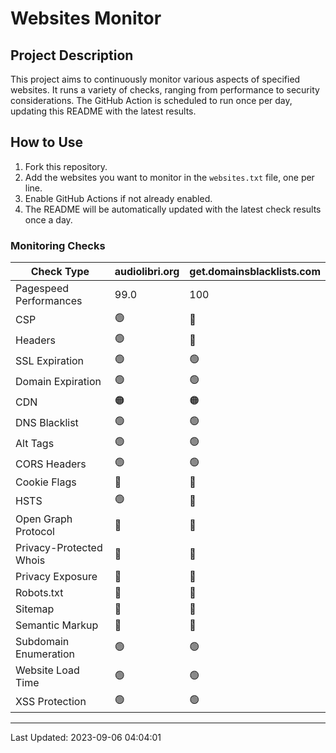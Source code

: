 # Websites Monitor
## Project Description
This project aims to continuously monitor various aspects of specified websites. It runs a variety of checks, ranging from performance to security considerations. The GitHub Action is scheduled to run once per day, updating this README with the latest results.

## How to Use
1. Fork this repository.
2. Add the websites you want to monitor in the `websites.txt` file, one per line.
3. Enable GitHub Actions if not already enabled.
4. The README will be automatically updated with the latest check results once a day.

### Monitoring Checks
| Check Type | audiolibri.org | get.domainsblacklists.com |
|------------|---|---|
| Pagespeed Performances | 99.0 | 100 | 
| CSP | 🟢 | 🔴 | 
| Headers | 🟢  | 🔴 | 
| SSL Expiration | 🟢 | 🟢 | 
| Domain Expiration | 🟢 | 🟢 | 
| CDN | 🟠 | 🟠 | 
| DNS Blacklist | 🟢 | 🟢 | 
| Alt Tags | 🟢 | 🟢 | 
| CORS Headers | 🟢 | 🟢 | 
| Cookie Flags | 🔴 | 🔴 | 
| HSTS | 🟢 | 🔴 | 
| Open Graph Protocol | 🔴 | 🔴 | 
| Privacy-Protected Whois | 🔴 | 🔴 | 
| Privacy Exposure | 🔴 | 🔴 | 
| Robots.txt | 🔴 | 🔴 | 
| Sitemap | 🔴 | 🔴 | 
| Semantic Markup | 🔴 | 🔴 | 
| Subdomain Enumeration | 🟢 | 🟢 | 
| Website Load Time | 🟢 | 🟢 | 
| XSS Protection | 🟢 | 🟢 | 

---
Last Updated: 2023-09-06 04:04:01
